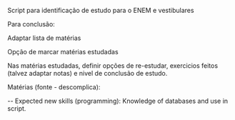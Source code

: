 Script para identificação de estudo para o ENEM e vestibulares

Para conclusão:

Adaptar lista de matérias

Opção de marcar matérias estudadas

Nas matérias estudadas, definir opções de re-estudar, exercicios feitos (talvez adaptar notas) e nivel de conclusão de estudo.

Matérias (fonte - descomplica):



-- Expected new skills (programming):
  Knowledge of databases and use in script.
